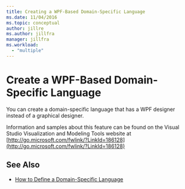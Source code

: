 ```yaml
---
title: Creating a WPF-Based Domain-Specific Language
ms.date: 11/04/2016
ms.topic: conceptual
author: jillre
ms.author: jillfra
manager: jillfra
ms.workload:
  - "multiple"
---
```

# Create a WPF-Based Domain-Specific Language

You can create a domain-specific language that has a WPF designer instead of a graphical designer.

Information and samples about this feature can be found on the Visual Studio Visualization and Modeling Tools website at [http://go.microsoft.com/fwlink/?LinkId=186128](http://go.microsoft.com/fwlink/?LinkId=186128)

## See Also

- [How to Define a Domain-Specific Language](../modeling/how-to-define-a-domain-specific-language.md)
